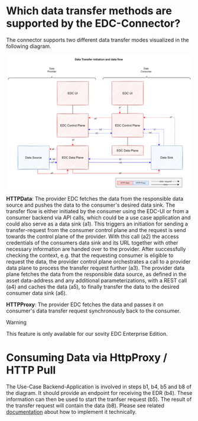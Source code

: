 Which data transfer methods are supported by the EDC-Connector?
========

The connector supports two different data transfer modes visualized in the following diagram.

![data-transfer-methods.png](images%2Fdata-transfer-methods.png)

**HTTPData**: The provider EDC fetches the data from the responsible data source and pushes the data to the consumer's desired data sink. The transfer flow is either initiated by the consumer using the EDC-UI or from a consumer backend via API calls, which could be a use case application and could also serve as a data sink (a1). This triggers an initiation for sending a transfer-request from the consumer control plane and the request is send towards the control plane of the provider. With this call (a2) the access credentials of the consumers data sink and its URL together with other necessary information are handed over to the provider. After successfully checking the context, e.g. that the requesting consumer is eligible to request the data, the provider control plane orchestrates a call to a provider data plane to process the transfer request further (a3). The provider data plane fetches the data from the responsible data source, as defined in the asset data-address and any additional parameterizations, with a REST call (a4) and caches the data (a5), to finally transfer the data to the desired consumer data sink (a6).

**HTTPProxy**: The provider EDC fetches the data and passes it on consumer's data transfer request synchronously back to the consumer.
> [!WARNING]
> This feature is only available for our sovity EDC Enterprise Edition.

# Consuming Data via HttpProxy / HTTP Pull

The Use-Case Backend-Application is involved in steps b1, b4, b5 and b8 of the diagram. It should provide an endpoint for receiving
the EDR (b4). These information can then be used to start the tranfser request (b5). The result of the transfer request
will contain the data (b8). Please see related [documentation](./pull-data-transfer.md) about how to implement it technically.
